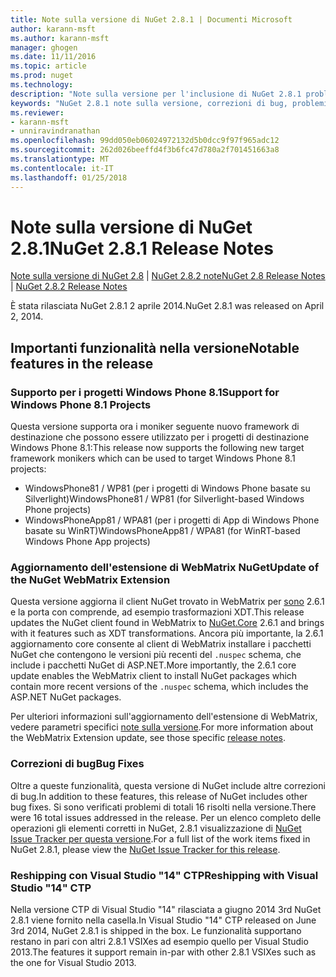 ```yaml
---
title: Note sulla versione di NuGet 2.8.1 | Documenti Microsoft
author: karann-msft
ms.author: karann-msft
manager: ghogen
ms.date: 11/11/2016
ms.topic: article
ms.prod: nuget
ms.technology: 
description: "Note sulla versione per l'inclusione di NuGet 2.8.1 problemi noti, correzioni di bug, le funzionalità aggiunte e dcr."
keywords: "NuGet 2.8.1 note sulla versione, correzioni di bug, problemi noti, aggiunta di funzionalità, eseguire"
ms.reviewer:
- karann-msft
- unniravindranathan
ms.openlocfilehash: 99dd050eb06024972132d5b0dcc9f97f965adc12
ms.sourcegitcommit: 262d026beeffd4f3b6fc47d780a2f701451663a8
ms.translationtype: MT
ms.contentlocale: it-IT
ms.lasthandoff: 01/25/2018
---
```

# <a name="nuget-281-release-notes"></a><span data-ttu-id="fb352-104">Note sulla versione di NuGet 2.8.1</span><span class="sxs-lookup"><span data-stu-id="fb352-104">NuGet 2.8.1 Release Notes</span></span>

<span data-ttu-id="fb352-105">[Note sulla versione di NuGet 2.8](../release-notes/nuget-2.8.md) | [NuGet 2.8.2 note](../release-notes/nuget-2.8.2.md)</span><span class="sxs-lookup"><span data-stu-id="fb352-105">[NuGet 2.8 Release Notes](../release-notes/nuget-2.8.md) | [NuGet 2.8.2 Release Notes](../release-notes/nuget-2.8.2.md)</span></span>

<span data-ttu-id="fb352-106">È stata rilasciata NuGet 2.8.1 2 aprile 2014.</span><span class="sxs-lookup"><span data-stu-id="fb352-106">NuGet 2.8.1 was released on April 2, 2014.</span></span>

## <a name="notable-features-in-the-release"></a><span data-ttu-id="fb352-107">Importanti funzionalità nella versione</span><span class="sxs-lookup"><span data-stu-id="fb352-107">Notable features in the release</span></span>

### <a name="support-for-windows-phone-81-projects"></a><span data-ttu-id="fb352-108">Supporto per i progetti Windows Phone 8.1</span><span class="sxs-lookup"><span data-stu-id="fb352-108">Support for Windows Phone 8.1 Projects</span></span>
<span data-ttu-id="fb352-109">Questa versione supporta ora i moniker seguente nuovo framework di destinazione che possono essere utilizzato per i progetti di destinazione Windows Phone 8.1:</span><span class="sxs-lookup"><span data-stu-id="fb352-109">This release now supports the following new target framework monikers which can be used to target Windows Phone 8.1 projects:</span></span>

* <span data-ttu-id="fb352-110">WindowsPhone81 / WP81 (per i progetti di Windows Phone basate su Silverlight)</span><span class="sxs-lookup"><span data-stu-id="fb352-110">WindowsPhone81 / WP81 (for Silverlight-based Windows Phone projects)</span></span>
* <span data-ttu-id="fb352-111">WindowsPhoneApp81 / WPA81 (per i progetti di App di Windows Phone basate su WinRT)</span><span class="sxs-lookup"><span data-stu-id="fb352-111">WindowsPhoneApp81 / WPA81 (for WinRT-based Windows Phone App projects)</span></span>

### <a name="update-of-the-nuget-webmatrix-extension"></a><span data-ttu-id="fb352-112">Aggiornamento dell'estensione di WebMatrix NuGet</span><span class="sxs-lookup"><span data-stu-id="fb352-112">Update of the NuGet WebMatrix Extension</span></span>
<span data-ttu-id="fb352-113">Questa versione aggiorna il client NuGet trovato in WebMatrix per [sono](https://www.nuget.org/packages/Nuget.Core/2.6.1) 2.6.1 e la porta con comprende, ad esempio trasformazioni XDT.</span><span class="sxs-lookup"><span data-stu-id="fb352-113">This release updates the NuGet client found in WebMatrix to [NuGet.Core](https://www.nuget.org/packages/Nuget.Core/2.6.1) 2.6.1 and brings with it features such as XDT transformations.</span></span> <span data-ttu-id="fb352-114">Ancora più importante, la 2.6.1 aggiornamento core consente al client di WebMatrix installare i pacchetti NuGet che contengono le versioni più recenti del `.nuspec` schema, che include i pacchetti NuGet di ASP.NET.</span><span class="sxs-lookup"><span data-stu-id="fb352-114">More importantly, the 2.6.1 core update enables the WebMatrix client to install NuGet packages which contain more recent versions of the `.nuspec` schema, which includes the ASP.NET NuGet packages.</span></span>

<span data-ttu-id="fb352-115">Per ulteriori informazioni sull'aggiornamento dell'estensione di WebMatrix, vedere parametri specifici [note sulla versione](../release-notes/nuget-2.6.1-for-WebMatrix.md).</span><span class="sxs-lookup"><span data-stu-id="fb352-115">For more information about the WebMatrix Extension update, see those specific [release notes](../release-notes/nuget-2.6.1-for-WebMatrix.md).</span></span>

### <a name="bug-fixes"></a><span data-ttu-id="fb352-116">Correzioni di bug</span><span class="sxs-lookup"><span data-stu-id="fb352-116">Bug Fixes</span></span>
<span data-ttu-id="fb352-117">Oltre a queste funzionalità, questa versione di NuGet include altre correzioni di bug.</span><span class="sxs-lookup"><span data-stu-id="fb352-117">In addition to these features, this release of NuGet includes other bug fixes.</span></span> <span data-ttu-id="fb352-118">Si sono verificati problemi di totali 16 risolti nella versione.</span><span class="sxs-lookup"><span data-stu-id="fb352-118">There were 16 total issues addressed in the release.</span></span> <span data-ttu-id="fb352-119">Per un elenco completo delle operazioni gli elementi corretti in NuGet, 2.8.1 visualizzazione di [NuGet Issue Tracker per questa versione](https://nuget.codeplex.com/workitem/list/advanced?keyword=&status=All&type=All&priority=All&release=NuGet%202.8.1&assignedTo=All&component=All&sortField=LastUpdatedDate&sortDirection=Descending&page=0&reasonClosed=All).</span><span class="sxs-lookup"><span data-stu-id="fb352-119">For a full list of the work items fixed in NuGet 2.8.1, please view the [NuGet Issue Tracker for this release](https://nuget.codeplex.com/workitem/list/advanced?keyword=&status=All&type=All&priority=All&release=NuGet%202.8.1&assignedTo=All&component=All&sortField=LastUpdatedDate&sortDirection=Descending&page=0&reasonClosed=All).</span></span>

### <a name="reshipping-with-visual-studio-14-ctp"></a><span data-ttu-id="fb352-120">Reshipping con Visual Studio "14" CTP</span><span class="sxs-lookup"><span data-stu-id="fb352-120">Reshipping with Visual Studio "14" CTP</span></span>
<span data-ttu-id="fb352-121">Nella versione CTP di Visual Studio "14" rilasciata a giugno 2014 3rd NuGet 2.8.1 viene fornito nella casella.</span><span class="sxs-lookup"><span data-stu-id="fb352-121">In Visual Studio "14" CTP released on June 3rd 2014, NuGet 2.8.1 is shipped in the box.</span></span> <span data-ttu-id="fb352-122">Le funzionalità supportano restano in pari con altri 2.8.1 VSIXes ad esempio quello per Visual Studio 2013.</span><span class="sxs-lookup"><span data-stu-id="fb352-122">The features it support remain in-par with other 2.8.1 VSIXes such as the one for Visual Studio 2013.</span></span>
